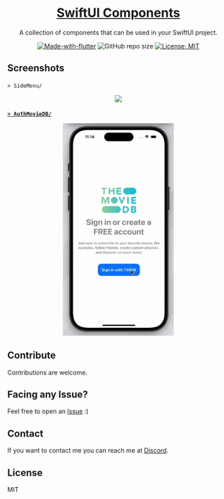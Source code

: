 <!-- markdownlint-disable MD033 MD036 MD041 MD045 MD046 -->

<div align="center">

<h1 style="border-bottom: none">
    <b><a href="#">SwiftUI Components</a></b>
</h1>

A collection of components that can be used in your SwiftUI project.

[![Made-with-flutter](https://img.shields.io/badge/Made%20with-SwiftUI-orange)](https://developer.apple.com/swiftui/)
![GitHub repo size](https://img.shields.io/github/repo-size/ivansaul/SwiftUI-Components)
[![License: MIT](https://img.shields.io/badge/License-MIT-yellow.svg)](https://opensource.org/licenses/MIT)

</div>

## Screenshots

`> SideMenu/`

<div align="center">
<img src="https://github.com/user-attachments/assets/f84029fa-4a54-4b73-b2d2-16324aefa9d6" width="50%">
</div>

[**`> AuthMovieDB/`**][AuthMovieDB]

<div align="center">
<img src="Resources/AuthMovieDB.gif" width="50%">
</div>

## Contribute

Contributions are welcome.

## Facing any Issue?

Feel free to open an [Issue][issue] :)

## Contact

If you want to contact me you can reach me at [Discord][discord].

## License

MIT

[discord]: https://discord.com/users/744755977684779038
[issue]: https://github.com/ivansaul/Flutter-UI-Kit/issues
[AuthMovieDB]: https://github.com/ivansaul/SwiftUI-Examples/tree/master/Projects/AuthMovieDB
